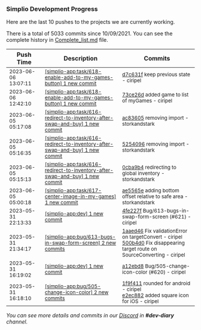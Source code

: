 
### Simplio Development Progress

Here are the last 10 pushes to the projects we are currently working.

There is a total of 5033 commits since 10/09/2021. You can see the complete history in
 [Complete_list.md](Complete_list.md) file.

| Push Time | Description | Commits |
| --- | --- | --- |
| <sub>2023-06-06 13:07:11</sub> | <sub>[[simplio-app:task/618\-enable\-add\-to\-my\-games\-button] 1 new commit](https://github.com/SimplioOfficial/simplio-app/commit/d7c631f7b2c30324fe9f515d33bb878c2e23cae4)</sub> | <sub>[d7c631f](https://github.com/SimplioOfficial/simplio-app/commit/d7c631f7b2c30324fe9f515d33bb878c2e23cae4) keep previous state - ciripel</sub> |
| <sub>2023-06-06 12:42:10</sub> | <sub>[[simplio-app:task/618\-enable\-add\-to\-my\-games\-button] 1 new commit](https://github.com/SimplioOfficial/simplio-app/commit/73ce26d78fa3ad3c1d11819f478d7e3b02114f9d)</sub> | <sub>[73ce26d](https://github.com/SimplioOfficial/simplio-app/commit/73ce26d78fa3ad3c1d11819f478d7e3b02114f9d) added game to list of myGames - ciripel</sub> |
| <sub>2023-06-05 05:17:08</sub> | <sub>[[simplio-app:task/616\-redirect\-to\-inventory\-after\-swap\-and\-buy] 1 new commit](https://github.com/SimplioOfficial/simplio-app/commit/ac8360573933b297f91f42c9f542d6122395c3ef)</sub> | <sub>[ac83605](https://github.com/SimplioOfficial/simplio-app/commit/ac8360573933b297f91f42c9f542d6122395c3ef) removing import - storkandstark</sub> |
| <sub>2023-06-05 05:16:35</sub> | <sub>[[simplio-app:task/616\-redirect\-to\-inventory\-after\-swap\-and\-buy] 1 new commit](https://github.com/SimplioOfficial/simplio-app/commit/52540968d5597098b8c202648ccd5bf6a8120288)</sub> | <sub>[5254096](https://github.com/SimplioOfficial/simplio-app/commit/52540968d5597098b8c202648ccd5bf6a8120288) removing import - storkandstark</sub> |
| <sub>2023-06-05 05:15:13</sub> | <sub>[[simplio-app:task/616\-redirect\-to\-inventory\-after\-swap\-and\-buy] 1 new commit](https://github.com/SimplioOfficial/simplio-app/commit/0cba9b402e975735fe897e4bc776e50c3b9a136b)</sub> | <sub>[0cba9b4](https://github.com/SimplioOfficial/simplio-app/commit/0cba9b402e975735fe897e4bc776e50c3b9a136b) redirecting to global inventory - storkandstark</sub> |
| <sub>2023-06-05 05:00:18</sub> | <sub>[[simplio-app:task/617\-center\-image\-in\-my\-games] 1 new commit](https://github.com/SimplioOfficial/simplio-app/commit/ae5565e694a7e27c669dceb4900952216f0a9a99)</sub> | <sub>[ae5565e](https://github.com/SimplioOfficial/simplio-app/commit/ae5565e694a7e27c669dceb4900952216f0a9a99) adding bottom offset relative to safe area - storkandstark</sub> |
| <sub>2023-05-31 22:13:33</sub> | <sub>[[simplio-app:dev] 1 new commit](https://github.com/SimplioOfficial/simplio-app/commit/4fe227f4108d59f0754dae7df13f17515f9b85fd)</sub> | <sub>[4fe227f](https://github.com/SimplioOfficial/simplio-app/commit/4fe227f4108d59f0754dae7df13f17515f9b85fd) Bug/613-bugs-in-swap-form-screen (#621) - ciripel</sub> |
| <sub>2023-05-31 21:34:17</sub> | <sub>[[simplio-app:bug/613\-bugs\-in\-swap\-form\-screen] 2 new commits](https://github.com/SimplioOfficial/simplio-app/compare/a12ebd84a580...500b4d0fdffe)</sub> | <sub>[1aaed46](https://github.com/SimplioOfficial/simplio-app/commit/1aaed46b091c5c5255df92e33e5efaaf47574355) Fix validationError on targetConvert - ciripel<br>[500b4d0](https://github.com/SimplioOfficial/simplio-app/commit/500b4d0fdffe437b447b2a1a31f3d89172d96d1f) Fix disappearing target route on SourceConverting - ciripel</sub> |
| <sub>2023-05-31 16:19:02</sub> | <sub>[[simplio-app:dev] 1 new commit](https://github.com/SimplioOfficial/simplio-app/commit/a12ebd84a5806f72109557eaed2a20c1b75fcd06)</sub> | <sub>[a12ebd8](https://github.com/SimplioOfficial/simplio-app/commit/a12ebd84a5806f72109557eaed2a20c1b75fcd06) Bug/505-change-icon-color (#620) - ciripel</sub> |
| <sub>2023-05-31 16:18:10</sub> | <sub>[[simplio-app:bug/505\-change\-icon\-color] 2 new commits](https://github.com/SimplioOfficial/simplio-app/compare/427acf0f2962...e2ec88275620)</sub> | <sub>[1f9f411](https://github.com/SimplioOfficial/simplio-app/commit/1f9f4112b0b9fb105bc317b406df48c09c0c055a) rounded for android - ciripel<br>[e2ec882](https://github.com/SimplioOfficial/simplio-app/commit/e2ec88275620665ace0f2dcfa5c0a31e5c0f185d) added square icon for iOS - ciripel</sub> |

_You can see more details and commits in our [Discord](https://discord.gg/aKhjuwZmdP) in **#dev-diary** channel._
